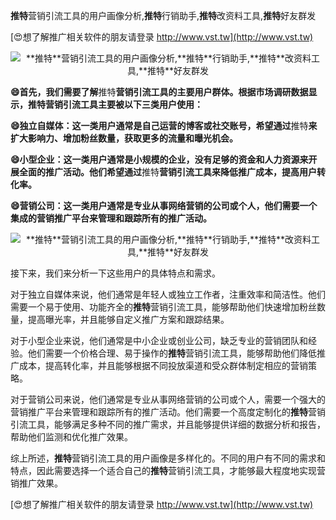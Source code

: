 **推特**营销引流工具的用户画像分析,**推特**行销助手,**推特**改资料工具,**推特**好友群发

[😍想了解推广相关软件的朋友请登录 http://www.vst.tw](http://www.vst.tw)

 <center><img src="https://vst.tw/MP4/tuiguang/png/4.png" alt="**推特**营销引流工具的用户画像分析,**推特**行销助手,**推特**改资料工具,**推特**好友群发"></center>

**😄首先，我们需要了解**推特**营销引流工具的主要用户群体。根据市场调研数据显示，**推特**营销引流工具主要被以下三类用户使用：**

**😄独立自媒体：这一类用户通常是自己运营的博客或社交账号，希望通过**推特**来扩大影响力、增加粉丝数量，获取更多的流量和曝光机会。**

**😄小型企业：这一类用户通常是小规模的企业，没有足够的资金和人力资源来开展全面的推广活动。他们希望通过**推特**营销引流工具来降低推广成本，提高用户转化率。**

**😄营销公司：这一类用户通常是专业从事网络营销的公司或个人，他们需要一个集成的营销推广平台来管理和跟踪所有的推广活动。**

 <center><img src="https://vst.tw/MP4/tuiguang/png/0.png" alt="**推特**营销引流工具的用户画像分析,**推特**行销助手,**推特**改资料工具,**推特**好友群发"></center>

接下来，我们来分析一下这些用户的具体特点和需求。

对于独立自媒体来说，他们通常是年轻人或独立工作者，注重效率和简洁性。他们需要一个易于使用、功能齐全的**推特**营销引流工具，能够帮助他们快速增加粉丝数量，提高曝光率，并且能够自定义推广方案和跟踪结果。

对于小型企业来说，他们通常是中小企业或创业公司，缺乏专业的营销团队和经验。他们需要一个价格合理、易于操作的**推特**营销引流工具，能够帮助他们降低推广成本，提高转化率，并且能够根据不同投放渠道和受众群体制定相应的营销策略。

对于营销公司来说，他们通常是专业从事网络营销的公司或个人，需要一个强大的营销推广平台来管理和跟踪所有的推广活动。他们需要一个高度定制化的**推特**营销引流工具，能够满足多种不同的推广需求，并且能够提供详细的数据分析和报告，帮助他们监测和优化推广效果。

综上所述，**推特**营销引流工具的用户画像是多样化的。不同的用户有不同的需求和特点，因此需要选择一个适合自己的**推特**营销引流工具，才能够最大程度地实现营销推广效果。

[😍想了解推广相关软件的朋友请登录 http://www.vst.tw](http://www.vst.tw)



